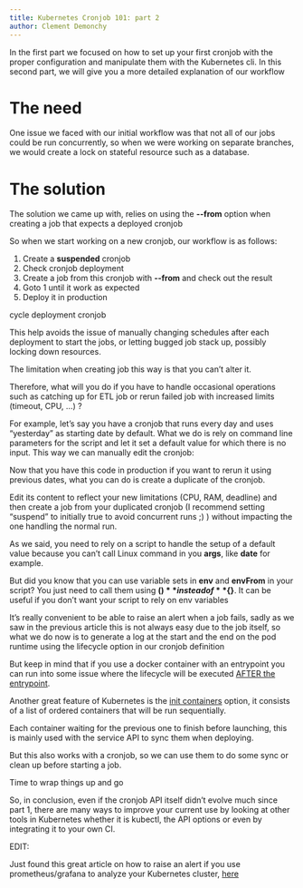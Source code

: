 ```yaml
---
title: Kubernetes Cronjob 101: part 2
author: Clement Demonchy
---
```

In the first part we focused on how to set up your first cronjob with the proper configuration and manipulate them with the Kubernetes cli. In this second part, we will give you a more detailed explanation of our workflow
<!--truncate-->

The need
========

One issue we faced with our initial workflow was that not all of our jobs could be run concurrently, so when we were working on separate branches, we would create a lock on stateful resource such as a database.

The solution
========

The solution we came up with, relies on using the **\--from** option when creating a job that expects a deployed cronjob

So when we start working on a new cronjob, our workflow is as follows:

1.  Create a **suspended** cronjob
2.  Check cronjob deployment
3.  Create a job from this cronjob with **\--from** and check out the result
4.  Goto 1 until it work as expected
5.  Deploy it in production

cycle deployment cronjob

This help avoids the issue of manually changing schedules after each deployment to start the jobs, or letting bugged job stack up, possibly locking down resources.

The limitation when creating job this way is that you can’t alter it.

Therefore, what will you do if you have to handle occasional operations such as catching up for ETL job or rerun failed job with increased limits (timeout, CPU, …) ?

For example, let’s say you have a cronjob that runs every day and uses “yesterday” as starting date by default. What we do is rely on command line parameters for the script and let it set a default value for which there is no input. This way we can manually edit the cronjob:

Now that you have this code in production if you want to rerun it using previous dates, what you can do is create a duplicate of the cronjob.

Edit its content to reflect your new limitations (CPU, RAM, deadline) and then create a job from your duplicated cronjob (I recommend setting “suspend” to initially true to avoid concurrent runs ;) ) without impacting the one handling the normal run.

As we said, you need to rely on a script to handle the setup of a default value because you can’t call Linux command in you **args**, like **date** for example.

But did you know that you can use variable sets in **env** and **envFrom** in your script? You just need to call them using **$()** instead of **${}**. It can be useful if you don’t want your script to rely on env variables

It’s really convenient to be able to raise an alert when a job fails, sadly as we saw in the previous article this is not always easy due to the job itself, so what we do now is to generate a log at the start and the end on the pod runtime using the lifecycle option in our cronjob definition

But keep in mind that if you use a docker container with an entrypoint you can run into some issue where the lifecycle will be executed [AFTER the entrypoint](https://kubernetes.io/docs/concepts/containers/container-lifecycle-hooks/#container-hooks).

Another great feature of Kubernetes is the [init containers](https://kubernetes.io/docs/concepts/workloads/pods/init-containers/) option, it consists of a list of ordered containers that will be run sequentially.

Each container waiting for the previous one to finish before launching, this is mainly used with the service API to sync them when deploying.

But this also works with a cronjob, so we can use them to do some sync or clean up before starting a job.

Time to wrap things up and go

So, in conclusion, even if the cronjob API itself didn’t evolve much since part 1, there are many ways to improve your current use by looking at other tools in Kubernetes whether it is kubectl, the API options or even by integrating it to your own CI.

EDIT:

Just found this great article on how to raise an alert if you use prometheus/grafana to analyze your Kubernetes cluster, [here](https://thinklumo.com/alert-failed-long-running-cronjobs-kubernetes-prometheus/)

